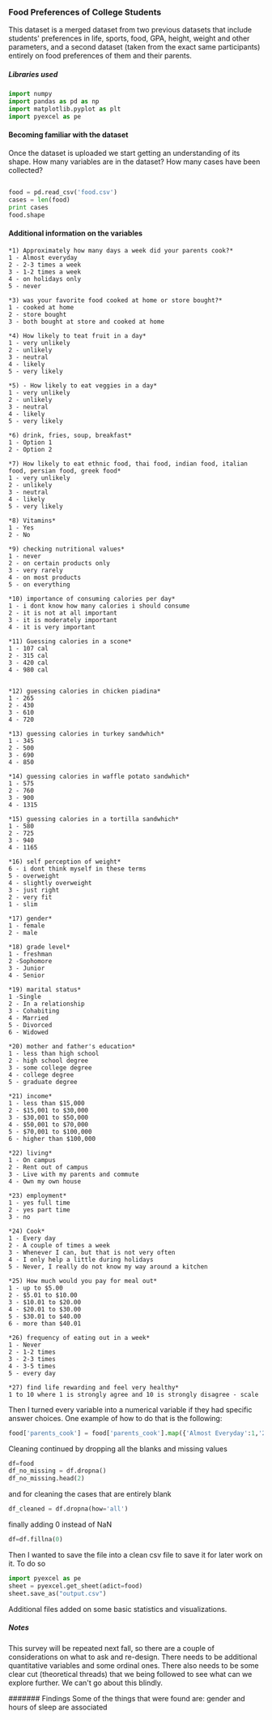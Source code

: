 ### Food Preferences of College Students


This dataset is a merged dataset from two previous datasets that include students' preferences in life, sports, food, GPA, height, weight
and other parameters, and a second dataset (taken from the exact same participants) entirely on food preferences of them and their parents. 


##### Libraries used

```python
import numpy
import pandas as pd as np
import matplotlib.pyplot as plt
import pyexcel as pe
```

#### Becoming familiar with the dataset
Once the dataset is uploaded we start getting an understanding of its shape. How many variables are in the dataset? How many cases have been collected?

``` python

food = pd.read_csv('food.csv')
cases = len(food)
print cases
food.shape
```

#### Additional information on the variables
```
*1) Approximately how many days a week did your parents cook?*
1 - Almost everyday
2 - 2-3 times a week
3 - 1-2 times a week
4 - on holidays only
5 - never

*3) was your favorite food cooked at home or store bought?*
1 - cooked at home
2 - store bought
3 - both bought at store and cooked at home

*4) How likely to teat fruit in a day*
1 - very unlikely
2 - unlikely
3 - neutral
4 - likely
5 - very likely

*5) - How likely to eat veggies in a day*
1 - very unlikely
2 - unlikely
3 - neutral
4 - likely
5 - very likely

*6) drink, fries, soup, breakfast*
1 - Option 1
2 - Option 2

*7) How likely to eat ethnic food, thai food, indian food, italian food, persian food, greek food*
1 - very unlikely
2 - unlikely
3 - neutral
4 - likely
5 - very likely

*8) Vitamins*
1 - Yes
2 - No

*9) checking nutritional values*
1 - never
2 - on certain products only
3 - very rarely
4 - on most products
5 - on everything

*10) importance of consuming calories per day*
1 - i dont know how many calories i should consume
2 - it is not at all important
3 - it is moderately important
4 - it is very important

*11) Guessing calories in a scone*
1 - 107 cal
2 - 315 cal
3 - 420 cal
4 - 980 cal


*12) guessing calories in chicken piadina*
1 - 265
2 - 430
3 - 610
4 - 720

*13) guessing calories in turkey sandwhich*
1 - 345
2 - 500
3 - 690
4 - 850

*14) guessing calories in waffle potato sandwhich*
1 - 575
2 - 760
3 - 900
4 - 1315

*15) guessing calories in a tortilla sandwhich*
1 - 580
2 - 725
3 - 940
4 - 1165

*16) self perception of weight*
6 - i dont think myself in these terms
5 - overweight
4 - slightly overweight
3 - just right
2 - very fit
1 - slim

*17) gender*
1 - female
2 - male

*18) grade level*
1 - freshman
2 -Sophomore
3 - Junior
4 - Senior

*19) marital status*
1 -Single
2 - In a relationship
3 - Cohabiting
4 - Married
5 - Divorced
6 - Widowed

*20) mother and father's education*
1 - less than high school
2 - high school degree
3 - some college degree
4 - college degree
5 - graduate degree

*21) income*
1 - less than $15,000
2 - $15,001 to $30,000
3 - $30,001 to $50,000
4 - $50,001 to $70,000
5 - $70,001 to $100,000
6 - higher than $100,000

*22) living*
1 - On campus
2 - Rent out of campus
3 - Live with my parents and commute
4 - Own my own house

*23) employment*
1 - yes full time
2 - yes part time
3 - no

*24) Cook*
1 - Every day
2 - A couple of times a week
3 - Whenever I can, but that is not very often 
4 - I only help a little during holidays
5 - Never, I really do not know my way around a kitchen

*25) How much would you pay for meal out*
1 - up to $5.00
2 - $5.01 to $10.00
3 - $10.01 to $20.00
4 - $20.01 to $30.00
5 - $30.01 to $40.00
6 - more than $40.01

*26) frequency of eating out in a week*
1 - Never
2 - 1-2 times
3 - 2-3 times
4 - 3-5 times
5 - every day

*27) find life rewarding and feel very healthy*
1 to 10 where 1 is strongly agree and 10 is strongly disagree - scale
```

Then I turned every variable into a numerical variable if they had specific answer choices. One example of how to do that is the following:

``` python
food['parents_cook'] = food['parents_cook'].map({'Almost Everyday':1,'2-3 times a week':2, '1-2 times a week':3, 'On holidays only':4, 'Never':5})
```
Cleaning continued by dropping all the blanks and missing values
```python
df=food
df_no_missing = df.dropna()
df_no_missing.head(2)
```
and for cleaning the cases that are entirely blank
```python
df_cleaned = df.dropna(how='all')
```
finally adding 0 instead of NaN
```python
df=df.fillna(0)
```
Then I wanted to save the file into a clean csv file to save it for later work on it. To do so
```python
import pyexcel as pe
sheet = pyexcel.get_sheet(adict=food)
sheet.save_as("output.csv")
```

Additional files added on some basic statistics and visualizations.

##### Notes
This survey will be repeated next fall, so there are a couple of considerations on what to ask and re-design.  There needs to be additional quantitative variables and some ordinal ones.  There also needs to be some clear cut (theoretical threads) that we being followed to see what can we explore further. We can't go about this blindly.  

####### Findings
Some of the things that were found are:
gender and hours of sleep are associated 





